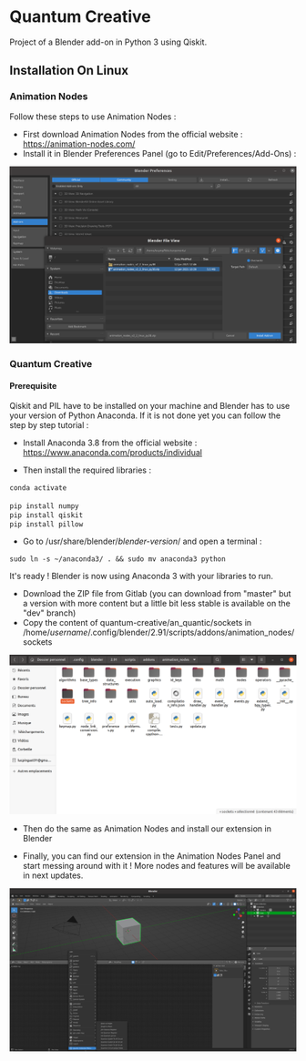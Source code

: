 # Quantum Creative
Project of a Blender add-on in Python 3 using Qiskit.

## Installation On Linux
### Animation Nodes
Follow these steps to use Animation Nodes :

* First download Animation Nodes from the official website : https://animation-nodes.com/
* Install it in Blender Preferences Panel (go to Edit/Preferences/Add-Ons) :

![Preferences Panel image](assets/readme_pictures/preferences_panel.png)


### Quantum Creative
#### Prerequisite

Qiskit and PIL have to be installed on your machine and Blender has to use your version of Python Anaconda. If it is not done yet you can follow the step by step tutorial :

* Install Anaconda 3.8 from the official website : https://www.anaconda.com/products/individual

* Then install the required libraries :

```
conda activate

pip install numpy
pip install qiskit
pip install pillow
```

* Go to /usr/share/blender/*blender-version*/ and open a terminal :

```
sudo ln -s ~/anaconda3/ . && sudo mv anaconda3 python
```
It's ready ! Blender is now using Anaconda 3 with your libraries to run.

* Download the ZIP file from Gitlab (you can download from "master" but a version with more content but a little bit less stable is available on the "dev" branch)
* Copy the content of quantum-creative/an_quantic/sockets in /home/*username*/.config/blender/2.91/scripts/addons/animation_nodes/sockets

![Animation Nodes Folder image](assets/readme_pictures/animation_nodes_folder.png)

* Then do the same as Animation Nodes and install our extension in Blender

* Finally, you can find our extension in the Animation Nodes Panel and start messing around with it ! More nodes and features will be available in next updates. 

![Animation Nodes Quantum Menu image](assets/readme_pictures/quantum_menu.png)
